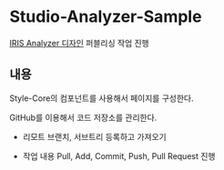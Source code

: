 # Studio-Analyzer-Sample

[IRIS Analyzer 디자인](https://www.figma.com/file/xYz1md6F2v7hKmn2J11Od0/assignment?node-id=2%3A10) 퍼블리싱 작업 진행

## 내용

Style-Core의 컴포넌트를 사용해서 페이지를 구성한다.

GitHub를 이용해서 코드 저장소를 관리한다.

- 리모트 브랜치, 서브트리 등록하고 가져오기

- 작업 내용 Pull, Add, Commit, Push, Pull Request 진행
